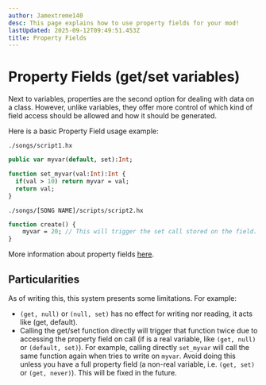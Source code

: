 ```yaml
---
author: Jamextreme140
desc: This page explains how to use property fields for your mod!
lastUpdated: 2025-09-12T09:49:51.453Z
title: Property Fields
---
```

# Property Fields (get/set variables)

Next to variables, properties are the second option for dealing with data on a class. However, unlike variables, they offer more control of which kind of field access should be allowed and how it should be generated.

Here is a basic Property Field usage example:

`./songs/script1.hx`

```haxe
public var myvar(default, set):Int;

function set_myvar(val:Int):Int {
  if(val > 10) return myvar = val;
  return val;
}
```

`./songs/[SONG NAME]/scripts/script2.hx`

```haxe
function create() {
    myvar = 20; // This will trigger the set call stored on the field.
}
```

More information about property fields [here](https://haxe.org/manual/class-field-property.html).

## Particularities
As of writing this, this system presents some limitations. For example:
- `(get, null)` or `(null, set)` has no effect for writing nor reading, it acts like (get, default).
- Calling the get/set function directly will trigger that function twice due to accessing the property field on call (if is a real variable, like `(get, null)` or `(default, set)`). For example, calling directly `set_myvar` will call the same function again when tries to write on `myvar`. Avoid doing this unless you have a full property field (a non-real variable, i.e. `(get, set)` or `(get, never)`). This will be fixed in the future.
